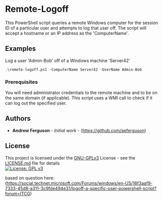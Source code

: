 # Remote-Logoff

This PowerShell script queries a remote Windows computer for the session ID of a particular user and attempts to log that user off.
The script will accept a hostname or an IP address as the 'ComputerName'.



## Examples 
Log a user 'Admin-Bob' off of a Windows machine 'Server42'
```
.\remote-logoff.ps1 -ComputerName Server42 -UserName Admin-Bob
```


### Prerequisites
You will need administrator credentials to the remote machine and to be on the same domain (if applicable).
This script uses a WMI call to check if it can log out the specified user.


## Authors

* **Andrew Ferguson** - *Initial work* - (https://github.com/aeferguson)

## License


This project is licensed under the [GNU-GPLv3](https://www.gnu.org/licenses/gpl-3.0) License - see the [LICENSE.md](LICENSE.md) file for details\
[![License: GPL v3](https://img.shields.io/badge/License-GPLv3-blue.svg)](https://www.gnu.org/licenses/gpl-3.0)

based on question here:
(https://social.technet.microsoft.com/Forums/windows/en-US/16f3aaf9-7333-45d8-a311-3c9fde494e31/logoff-a-specific-user-powershell-script?forum=ITCG)
